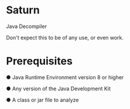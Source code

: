 Saturn
======

Java Decompiler

Don't expect this to be of any use, or even work.

Prerequisites
====

● Java Runtime Environment version 8 or higher

● Any version of the Java Development Kit

● A class or jar file to analyze
